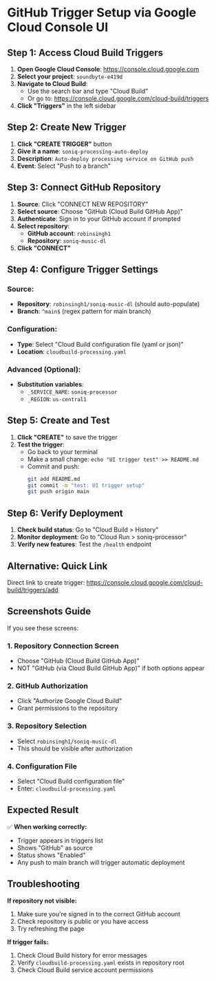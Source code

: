 # GitHub Trigger Setup via Google Cloud Console UI

## Step 1: Access Cloud Build Triggers

1. **Open Google Cloud Console**: https://console.cloud.google.com
2. **Select your project**: `soundbyte-e419d`
3. **Navigate to Cloud Build**: 
   - Use the search bar and type "Cloud Build"
   - Or go to: https://console.cloud.google.com/cloud-build/triggers
4. **Click "Triggers"** in the left sidebar

## Step 2: Create New Trigger

1. **Click "CREATE TRIGGER"** button
2. **Give it a name**: `soniq-processing-auto-deploy`
3. **Description**: `Auto-deploy processing service on GitHub push`
4. **Event**: Select "Push to a branch"

## Step 3: Connect GitHub Repository

1. **Source**: Click "CONNECT NEW REPOSITORY"
2. **Select source**: Choose "GitHub (Cloud Build GitHub App)"
3. **Authenticate**: Sign in to your GitHub account if prompted
4. **Select repository**: 
   - **GitHub account**: `robinsingh1`
   - **Repository**: `soniq-music-dl`
5. **Click "CONNECT"**

## Step 4: Configure Trigger Settings

### **Source:**
- **Repository**: `robinsingh1/soniq-music-dl` (should auto-populate)
- **Branch**: `^main$` (regex pattern for main branch)

### **Configuration:**
- **Type**: Select "Cloud Build configuration file (yaml or json)"
- **Location**: `cloudbuild-processing.yaml`

### **Advanced (Optional):**
- **Substitution variables**: 
  - `_SERVICE_NAME`: `soniq-processor`
  - `_REGION`: `us-central1`

## Step 5: Create and Test

1. **Click "CREATE"** to save the trigger
2. **Test the trigger**:
   - Go back to your terminal
   - Make a small change: `echo "UI trigger test" >> README.md`
   - Commit and push: 
     ```bash
     git add README.md
     git commit -m "test: UI trigger setup"
     git push origin main
     ```

## Step 6: Verify Deployment

1. **Check build status**: Go to "Cloud Build > History"
2. **Monitor deployment**: Go to "Cloud Run > soniq-processor"
3. **Verify new features**: Test the `/health` endpoint

## Alternative: Quick Link

Direct link to create trigger:
https://console.cloud.google.com/cloud-build/triggers/add

## Screenshots Guide

If you see these screens:

### 1. **Repository Connection Screen**
- Choose "GitHub (Cloud Build GitHub App)"
- NOT "GitHub (via Cloud Build GitHub App)" if both options appear

### 2. **GitHub Authorization**
- Click "Authorize Google Cloud Build"
- Grant permissions to the repository

### 3. **Repository Selection**
- Select `robinsingh1/soniq-music-dl`
- This should be visible after authorization

### 4. **Configuration File**
- Select "Cloud Build configuration file"
- Enter: `cloudbuild-processing.yaml`

## Expected Result

✅ **When working correctly:**
- Trigger appears in triggers list
- Shows "GitHub" as source
- Status shows "Enabled"
- Any push to main branch will trigger automatic deployment

## Troubleshooting

**If repository not visible:**
1. Make sure you're signed in to the correct GitHub account
2. Check repository is public or you have access
3. Try refreshing the page

**If trigger fails:**
1. Check Cloud Build history for error messages
2. Verify `cloudbuild-processing.yaml` exists in repository root
3. Check Cloud Build service account permissions